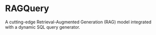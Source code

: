 # RAGQuery
A cutting-edge Retrieval-Augmented Generation (RAG) model integrated with a dynamic SQL query generator. 
